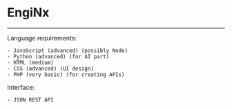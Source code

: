 # EngiNx

---------------------------

Language requirements:

    - JavaScript (advanced) (possibly Node)
    - Python (advanced) (for AI part)
    - HTML (medium)
    - CSS (advanced) (UI design)
    - PHP (very basic) (for creating APIs)
    
Interface:
    
    - JSON REST API

